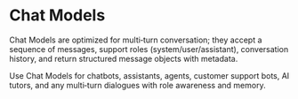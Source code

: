 # Chat Models

Chat Models are optimized for multi‑turn conversation; they accept a sequence of messages, support roles (system/user/assistant), conversation history, and return structured message objects with metadata.

Use Chat Models for chatbots, assistants, agents, customer support bots, AI tutors, and any multi‑turn dialogues with role awareness and memory.
